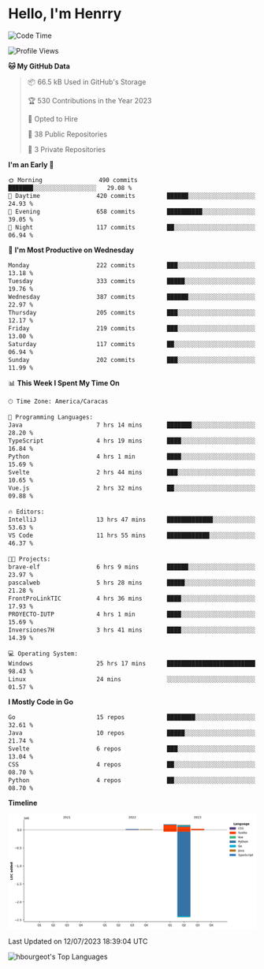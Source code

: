 # Hello, I'm Henrry

<!--START_SECTION:waka-->
![Code Time](http://img.shields.io/badge/Code%20Time-793%20hrs%2038%20mins-blue)

![Profile Views](http://img.shields.io/badge/Profile%20Views-13-blue)

**🐱 My GitHub Data** 

> 📦 66.5 kB Used in GitHub's Storage 
 > 
> 🏆 530 Contributions in the Year 2023
 > 
> 💼 Opted to Hire
 > 
> 📜 38 Public Repositories 
 > 
> 🔑 3 Private Repositories 
 > 
**I'm an Early 🐤** 

```text
🌞 Morning                490 commits         ███████░░░░░░░░░░░░░░░░░░   29.08 % 
🌆 Daytime                420 commits         ██████░░░░░░░░░░░░░░░░░░░   24.93 % 
🌃 Evening                658 commits         ██████████░░░░░░░░░░░░░░░   39.05 % 
🌙 Night                  117 commits         ██░░░░░░░░░░░░░░░░░░░░░░░   06.94 % 
```
📅 **I'm Most Productive on Wednesday** 

```text
Monday                   222 commits         ███░░░░░░░░░░░░░░░░░░░░░░   13.18 % 
Tuesday                  333 commits         █████░░░░░░░░░░░░░░░░░░░░   19.76 % 
Wednesday                387 commits         ██████░░░░░░░░░░░░░░░░░░░   22.97 % 
Thursday                 205 commits         ███░░░░░░░░░░░░░░░░░░░░░░   12.17 % 
Friday                   219 commits         ███░░░░░░░░░░░░░░░░░░░░░░   13.00 % 
Saturday                 117 commits         ██░░░░░░░░░░░░░░░░░░░░░░░   06.94 % 
Sunday                   202 commits         ███░░░░░░░░░░░░░░░░░░░░░░   11.99 % 
```


📊 **This Week I Spent My Time On** 

```text
🕑︎ Time Zone: America/Caracas

💬 Programming Languages: 
Java                     7 hrs 14 mins       ███████░░░░░░░░░░░░░░░░░░   28.20 % 
TypeScript               4 hrs 19 mins       ████░░░░░░░░░░░░░░░░░░░░░   16.84 % 
Python                   4 hrs 1 min         ████░░░░░░░░░░░░░░░░░░░░░   15.69 % 
Svelte                   2 hrs 44 mins       ███░░░░░░░░░░░░░░░░░░░░░░   10.65 % 
Vue.js                   2 hrs 32 mins       ██░░░░░░░░░░░░░░░░░░░░░░░   09.88 % 

🔥 Editors: 
IntelliJ                 13 hrs 47 mins      █████████████░░░░░░░░░░░░   53.63 % 
VS Code                  11 hrs 55 mins      ████████████░░░░░░░░░░░░░   46.37 % 

🐱‍💻 Projects: 
brave-elf                6 hrs 9 mins        ██████░░░░░░░░░░░░░░░░░░░   23.97 % 
pascalweb                5 hrs 28 mins       █████░░░░░░░░░░░░░░░░░░░░   21.28 % 
FrontProLinkTIC          4 hrs 36 mins       ████░░░░░░░░░░░░░░░░░░░░░   17.93 % 
PROYECTO-IUTP            4 hrs 1 min         ████░░░░░░░░░░░░░░░░░░░░░   15.69 % 
Inversiones7H            3 hrs 41 mins       ████░░░░░░░░░░░░░░░░░░░░░   14.39 % 

💻 Operating System: 
Windows                  25 hrs 17 mins      █████████████████████████   98.43 % 
Linux                    24 mins             ░░░░░░░░░░░░░░░░░░░░░░░░░   01.57 % 
```

**I Mostly Code in Go** 

```text
Go                       15 repos            ████████░░░░░░░░░░░░░░░░░   32.61 % 
Java                     10 repos            █████░░░░░░░░░░░░░░░░░░░░   21.74 % 
Svelte                   6 repos             ███░░░░░░░░░░░░░░░░░░░░░░   13.04 % 
CSS                      4 repos             ██░░░░░░░░░░░░░░░░░░░░░░░   08.70 % 
Python                   4 repos             ██░░░░░░░░░░░░░░░░░░░░░░░   08.70 % 
```



**Timeline**

![Lines of Code chart](https://raw.githubusercontent.com/hbourgeot/hbourgeot/main/assets/bar_graph.png)


 Last Updated on 12/07/2023 18:39:04 UTC
<!--END_SECTION:waka-->

![hbourgeot's Top Languages](https://github-readme-stats.vercel.app/api/top-langs/?username=hbourgeot&theme=transparent&show_icons=true&hide_border=false&layout=donut&hide=css)
